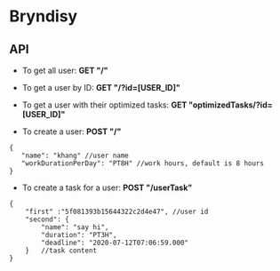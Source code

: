 # Bryndisy
## API
* To get all user: __GET "/"__

* To get a user by ID: __GET "/?id=[USER_ID]"__

* To get a user with their optimized tasks: __GET "optimizedTasks/?id=[USER_ID]"__

* To create a user: __POST "/"__
 ```
{
    "name": "khang" //user name
    "workDurationPerDay": "PT8H" //work hours, default is 8 hours
}
```

* To create a task for a user: __POST "/userTask"__
```
{
    "first" :"5f081393b15644322c2d4e47", //user id
    "second": {
        "name": "say hi",
        "duration": "PT3H",
        "deadline": "2020-07-12T07:06:59.000"
    }   //task content
}
```